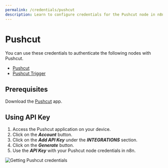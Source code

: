 ```yaml
---
permalink: /credentials/pushcut
description: Learn to configure credentials for the Pushcut node in n8n
---
```


# Pushcut

You can use these credentials to authenticate the following nodes with Pushcut.
- [Pushcut](../../nodes-library/nodes/Pushcut/README.md)
- [Pushcut Trigger](../../nodes-library/trigger-nodes/PushcutTrigger/README.md)

## Prerequisites

Download the [Pushcut](https://www.pushcut.io) app.

## Using API Key

1. Access the Pushcut application on your device.
2. Click on the ***Account*** button.
3. Click on the ***Add API Key*** under the ***INTEGRATIONS*** section.
4. Click on the ***Generate*** button.
5. Use the ***API Key*** with your Pushcut node credentials in n8n.

![Getting Pushcut credentials](REDACTED)

